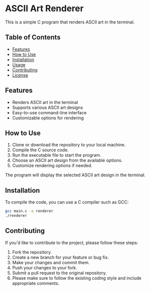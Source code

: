 # ASCII Art Renderer

This is a simple C program that renders ASCII art in the terminal.

## Table of Contents

- [Features](#features)
- [How to Use](#how-to-use)
- [Installation](#installation)
- [Usage](#usage)
- [Contributing](#contributing)
- [License](#license)

## Features

- Renders ASCII art in the terminal
- Supports various ASCII art designs
- Easy-to-use command-line interface
- Customizable options for rendering

## How to Use

1. Clone or download the repository to your local machine.
2. Compile the C source code.
3. Run the executable file to start the program.
4. Choose an ASCII art design from the available options.
5. Customize rendering options if needed.

The program will display the selected ASCII art design in the terminal.

## Installation

To compile the code, you can use a C compiler such as GCC:

```bash
gcc main.c -o renderer
./renderer
```
## Contributing

If you'd like to contribute to the project, please follow these steps:

1. Fork the repository.
2. Create a new branch for your feature or bug fix.
3. Make your changes and commit them.
4. Push your changes to your fork.
5. Submit a pull request to the original repository.
6. Please make sure to follow the existing coding style and include appropriate comments.
